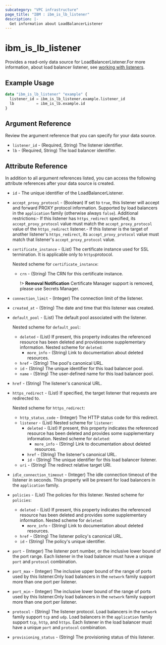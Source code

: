 ```yaml
---
subcategory: "VPC infrastructure"
page_title: "IBM : ibm_is_lb_listener"
description: |-
  Get information about LoadBalancerListener
---
```


# ibm_is_lb_listener

Provides a read-only data source for LoadBalancerListener.For more information, about load balancer listener, see [working with listeners](https://cloud.ibm.com/docs/vpc?topic=vpc-nlb-listeners).

## Example Usage

```terraform
data "ibm_is_lb_listener" "example" {
  listener_id = ibm_is_lb_listener.example.listener_id
  lb          = ibm_is_lb.example.id
}
```

## Argument Reference

Review the argument reference that you can specify for your data source.

- `listener_id` - (Required, String) The listener identifier.
- `lb` - (Required, String) The load balancer identifier.

## Attribute Reference

In addition to all argument references listed, you can access the following attribute references after your data source is created.

- `id` - The unique identifier of the LoadBalancerListener.
- `accept_proxy_protocol` - (Boolean) If set to `true`, this listener will accept and forward PROXY protocol information. Supported by load balancers in the `application` family (otherwise always `false`). Additional restrictions:- If this listener has `https_redirect` specified, its `accept_proxy_protocol` value must  match the `accept_proxy_protocol` value of the `https_redirect` listener.- If this listener is the target of another listener's `https_redirect`, its  `accept_proxy_protocol` value must match that listener's `accept_proxy_protocol` value.

- `certificate_instance` - (List) The certificate instance used for SSL termination. It is applicable only to `https`protocol.

	Nested scheme for `certificate_instance`:
	- `crn` - (String) The CRN for this certificate instance.

		!> **Removal Notification** Certificate Manager support is removed, please use Secrets Manager.

- `connection_limit` - (Integer) The connection limit of the listener.

- `created_at` - (String) The date and time that this listener was created.

- `default_pool` - (List) The default pool associated with the listener.

	Nested scheme for `default_pool`:
	- `deleted` - (List) If present, this property indicates the referenced resource has been deleted and providessome supplementary information.
	Nested scheme for `deleted`:
		- `more_info` - (String) Link to documentation about deleted resources.
	- `href` - (String) The pool's canonical URL.
	- `id` - (String) The unique identifier for this load balancer pool.
	- `name` - (String) The user-defined name for this load balancer pool.

- `href` - (String) The listener's canonical URL.

- `https_redirect` - (List) If specified, the target listener that requests are redirected to.

	Nested scheme for `https_redirect`:
	- `http_status_code` - (Integer) The HTTP status code for this redirect.
	- `listener` - (List)
	Nested scheme for `listener`:
		- `deleted` - (List) If present, this property indicates the referenced resource has been deleted and provides some supplementary information.
		Nested scheme for `deleted`:
			- `more_info` - (String) Link to documentation about deleted resources.
		- `href` - (String) The listener's canonical URL.
		- `id` - (String) The unique identifier for this load balancer listener.
	- `uri` - (String) The redirect relative target URI.

- `idle_connection_timeout` - (Integer) The idle connection timeout of the listener in seconds. This property will be present for load balancers in the `application` family.

- `policies` - (List) The policies for this listener.
Nested scheme for `policies`:
	- `deleted` - (List) If present, this property indicates the referenced resource has been deleted and provides some supplementary information.
	Nested scheme for `deleted`:
		- `more_info` - (String) Link to documentation about deleted resources.
	- `href` - (String) The listener policy's canonical URL.
	- `id` - (String) The policy's unique identifier.

- `port` - (Integer) The listener port number, or the inclusive lower bound of the port range. Each listener in the load balancer must have a unique `port` and `protocol` combination.

- `port_max` - (Integer) The inclusive upper bound of the range of ports used by this listener.Only load balancers in the `network` family support more than one port per listener.

- `port_min` - (Integer) The inclusive lower bound of the range of ports used by this listener.Only load balancers in the `network` family support more than one port per listener.

- `protocol` - (String) The listener protocol. Load balancers in the `network` family support `tcp` and `udp`. Load balancers in the `application` family support `tcp`, `http`, and `https`. Each listener in the load balancer must have a unique `port` and `protocol` combination.

- `provisioning_status` - (String) The provisioning status of this listener.

